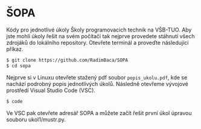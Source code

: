 # ŠOPA
Kódy pro jednotlivé úkoly Školy programovacich technik na VŠB-TUO.
Aby jste mohli úkoly řešit na svém počítači tak nejprve provedete stáhnutí všech zdrojáků do lokálního repository. Otevřete terminál a proveďte následující příkaz.

```bash
$ git clone https://github.com/RadimBaca/SOPA
$ cd sopa
```
Nejprve si v Linuxu otevřete stažený pdf soubor `popis_ukolu.pdf`, kde se nachází podrobný popis jednotlivých úkolů. Následně otevřeme vývojové prostředí Visual Studio Code (VSC).

```bash
$ code
```

Ve VSC pak otevřete adresář SOPA a můžete začít řešit první úkol úpravou souboru ukol1/mustr.py.
